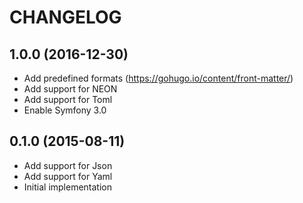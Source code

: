 CHANGELOG
=========

1.0.0 (2016-12-30)
------------------

 * Add predefined formats (https://gohugo.io/content/front-matter/)
 * Add support for NEON
 * Add support for Toml
 * Enable Symfony 3.0

0.1.0 (2015-08-11)
------------------

 * Add support for Json
 * Add support for Yaml
 * Initial implementation
